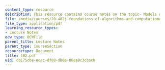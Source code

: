 ```yaml
---
content_type: resource
description: This resource contains course notes on the topic- Models of Proteins.
file: /media/courses/20-482j-foundations-of-algorithms-and-computational-techniques-in-systems-biology-spring-2006/cb175cbeecacdf08db0e06ea9c3cbacb_l02.pdf
file_type: application/pdf
learning_resource_types:
- Lecture Notes
ocw_type: OCWFile
parent_title: Lecture Notes
parent_type: CourseSection
resourcetype: Document
title: l02.pdf
uid: cb175cbe-ecac-df08-db0e-06ea9c3cbacb
---
```

